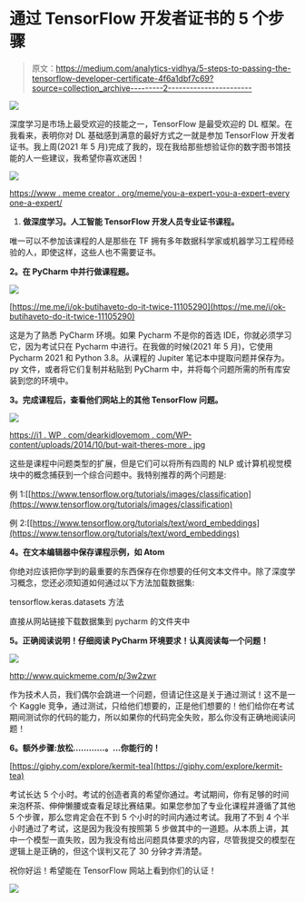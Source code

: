 # 通过 TensorFlow 开发者证书的 5 个步骤

> 原文：<https://medium.com/analytics-vidhya/5-steps-to-passing-the-tensorflow-developer-certificate-4f6a1dbf7c69?source=collection_archive---------2----------------------->

![](img/7a92f97777f268e389c67da26f0a7dae.png)

深度学习是市场上最受欢迎的技能之一，TensorFlow 是最受欢迎的 DL 框架。在我看来，表明你对 DL 基础感到满意的最好方式之一就是参加 TensorFlow 开发者证书。我上周(2021 年 5 月)完成了我的，现在我给那些想验证你的数字图书馆技能的人一些建议，我希望你喜欢迷因！

![](img/977566f3d89d1abd018262e9b921e99d.png)

[https://www . meme creator . org/meme/you-a-expert-you-a-expert-every one-a-expert/](https://www.memecreator.org/meme/youre-an-expert-youre-an-expert-everybody-is-an-expert/)

1.  **做深度学习。人工智能 TensorFlow 开发人员专业证书课程。**

唯一可以不参加该课程的人是那些在 TF 拥有多年数据科学家或机器学习工程师经验的人，即使这样，这些人也不需要证书。

**2。在 PyCharm 中并行做课程题。**

![](img/eb549d01926a2eaa6ac78021e0ab46fd.png)

[https://me.me/i/ok-butihaveto-do-it-twice-11105290](https://me.me/i/ok-butihaveto-do-it-twice-11105290)

这是为了熟悉 PyCharm 环境。如果 Pycharm 不是你的首选 IDE，你就必须学习它，因为考试只在 Pycharm 中进行。在我做的时候(2021 年 5 月)，它使用 Pycharm 2021 和 Python 3.8。从课程的 Jupiter 笔记本中提取问题并保存为。py 文件，或者将它们复制并粘贴到 PyCharm 中，并将每个问题所需的所有库安装到您的环境中。

**3。完成课程后，查看他们网站上的其他 TensorFlow 问题。**

![](img/a40ea163e9288a420462adc8174c3ad5.png)

[https://i1 . WP . com/dearkidlovemom . com/WP-content/uploads/2014/10/but-wait-theres-more . jpg](https://i1.wp.com/dearkidlovemom.com/wp-content/uploads/2014/10/but-wait-theres-more.jpg)

这些是课程中问题类型的扩展，但是它们可以将所有四周的 NLP 或计算机视觉模块中的概念捕获到一个综合问题中。我特别推荐的两个问题是:

例 1:[[https://www.tensorflow.org/tutorials/images/classification](https://www.tensorflow.org/tutorials/images/classification)

例 2:[[https://www.tensorflow.org/tutorials/text/word_embeddings](https://www.tensorflow.org/tutorials/text/word_embeddings)

**4。在文本编辑器中保存课程示例，如 Atom**

你绝对应该把你学到的最重要的东西保存在你想要的任何文本文件中。除了深度学习概念，您还必须知道如何通过以下方法加载数据集:

tensorflow.keras.datasets 方法

直接从网站链接下载数据集到 pycharm 的文件夹中

**5。正确阅读说明！仔细阅读 PyCharm 环境要求！认真阅读每一个问题！**

![](img/ba4d722ff42098a9c36dd6dfd1693c03.png)

http://www.quickmeme.com/p/3w2zwr

作为技术人员，我们偶尔会跳进一个问题，但请记住这是关于通过测试！这不是一个 Kaggle 竞争，通过测试，只给他们想要的，正是他们想要的！他们给你在考试期间测试你的代码的能力，所以如果你的代码完全失败，那么你没有正确地阅读问题！

**6。额外步骤:放松…………。…你能行的！**

[https://giphy.com/explore/kermit-tea](https://giphy.com/explore/kermit-tea)

考试长达 5 个小时。考试的创造者真的希望你通过。考试期间，你有足够的时间来泡杯茶、伸伸懒腰或查看足球比赛结果。如果您参加了专业化课程并遵循了其他 5 个步骤，那么您肯定会在不到 5 个小时的时间内通过考试。我用了不到 4 个半小时通过了考试，这是因为我没有按照第 5 步做其中的一道题。从本质上讲，其中一个模型一直失败，因为我没有给出问题具体要求的内容，尽管我提交的模型在逻辑上是正确的，但这个误判又花了 30 分钟才弄清楚。

祝你好运！希望能在 TensorFlow 网站上看到你们的认证！

![](img/057a9bd2a4528963851ea88ae9516c33.png)